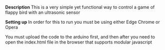 **Description**
This is a very simple yet functional way to control a game of flappy bird with an ultrasonic sensor

**Setting up**
In order for this to run you must be using either Edge
Chrome or Opera

You must upload the code to the arduino first, and then after you
need to open the index.html file in the browser that supports
modular javascript
